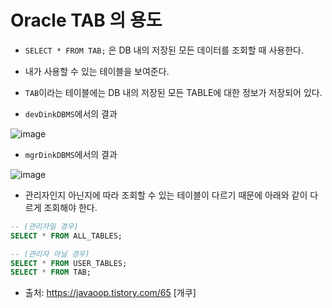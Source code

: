 # Oracle TAB 의 용도

- `SELECT * FROM TAB;` 은 DB 내의 저장된 모든 데이터를 조회할 때 사용한다.

- 내가 사용할 수 있는 테이블을 보여준다. 

- `TAB`이라는 테이블에는 DB 내의 저장된 모든 TABLE에 대한 정보가 저장되어 있다.

- `devDinkDBMS`에서의 결과

![image](https://user-images.githubusercontent.com/77392444/115204301-4bad8880-a133-11eb-860c-2a4aba46bfbf.png)



- `mgrDinkDBMS`에서의 결과

![image](https://user-images.githubusercontent.com/77392444/115204374-5ff18580-a133-11eb-91b9-90b04128aabc.png)


- 관리자인지 아닌지에 따라 조회할 수 있는 테이블이 다르기 때문에 아래와 같이 다르게 조회해야 한다.

```sql
-- (관리자일 경우)
SELECT * FROM ALL_TABLES; 

-- (관리자 아닐 경우)
SELECT * FROM USER_TABLES; 
SELECT * FROM TAB; 
```

- 출처: https://javaoop.tistory.com/65 [개쿠]
